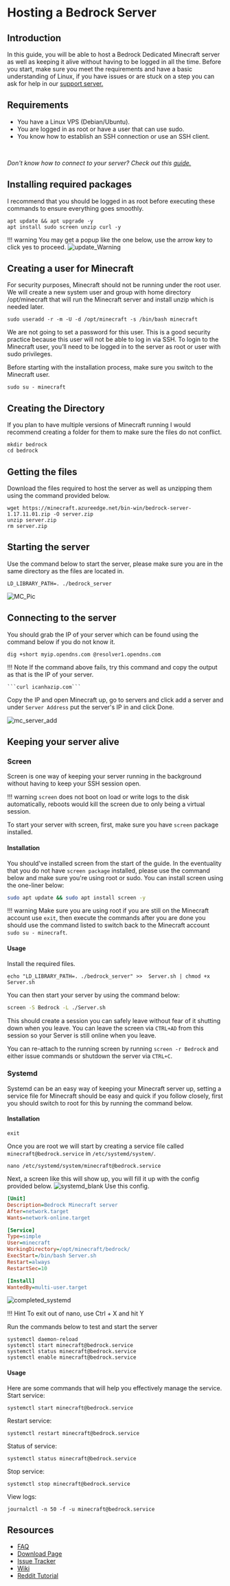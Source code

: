 # Hosting a Bedrock Server

## Introduction
In this guide, you will be able to host a Bedrock Dedicated Minecraft server as well as keeping it alive without having to be logged in all the time. Before you start, make sure you meet the requirements and have a basic understanding of Linux, if you have issues or are stuck on a step you can ask for help in our [support server.](https://discord.gg/jcKEyxn)

## Requirements 
* You have a Linux VPS (Debian/Ubuntu).
* You are logged in as root or have a user that can use sudo.
* You know how to establish an SSH connection or use an SSH client.
<br/>

*Don't know how to connect to your server? Check out this [guide.](../../../basics/first_login.md)*

## Installing required packages
I recommend that you should be logged in as root before executing these commands to ensure everything goes smoothly.

```
apt update && apt upgrade -y 
apt install sudo screen unzip curl -y 
```
!!! warning 
    You may get a popup like the one below, use the arrow key to click yes to proceed.
![update_Warning](./assets/update_warning.png)

## Creating a user for Minecraft
For security purposes, Minecraft should not be running under the root user. We will create a new system user and group with home directory /opt/minecraft that will run the Minecraft server and install unzip which is needed later.

```
sudo useradd -r -m -U -d /opt/minecraft -s /bin/bash minecraft
```

    
We are not going to set a password for this user. This is a good security practice because this user will not be able to log in via SSH. To login to the Minecraft user, you’ll need to be logged in to the server as root or user with sudo privileges.

Before starting with the installation process, make sure you switch to the Minecraft user.

```
sudo su - minecraft
```

## Creating the Directory 
If you plan to have multiple versions of Minecraft running I would recommend creating a folder for them to make sure the files do not conflict.
```
mkdir bedrock
cd bedrock
```

## Getting the files
Download the files required to host the server as well as unzipping them using the command provided below.
```
wget https://minecraft.azureedge.net/bin-win/bedrock-server-1.17.11.01.zip -O server.zip
unzip server.zip
rm server.zip
```

## Starting the server
Use the command below to start the server, please make sure you are in the same directory as the files are located in.
```
LD_LIBRARY_PATH=. ./bedrock_server
```
![MC_Pic](./assets/bedrock/starting.png)

## Connecting to the server
You should grab the IP of your server which can be found using the command below if you do not know it.

```
dig +short myip.opendns.com @resolver1.opendns.com
```
!!! Note
    If the command above fails, try this command and copy the output as that is the IP of your server.

    ```curl icanhazip.com```
 Copy the IP and open Minecraft up, go to servers and click add a server and under `Server Address` put the server's IP in and click Done.
 
 ![mc_server_add](./assets/mc_server_add.png)


## Keeping your server alive
### Screen

Screen is one way of keeping your server running in the background without having to keep your SSH session open.

!!! warning
    `screen` does not boot on load or write logs to the disk automatically, reboots would kill the screen due to only being a virtual session.

To start your server with screen, first, make sure you have `screen` package installed.

#### Installation
You should've installed screen from the start of the guide. In the eventuality that you do not have `screen package` installed, please use the command below and make sure you're using root or sudo. You can install screen using the one-liner below:
```bash
sudo apt update && sudo apt install screen -y
```
!!! warning
    Make sure you are using root if you are still on the Minecraft account use `exit`, then execute the commands after you are done you should use the command listed to switch back to the Minecraft account `sudo su - minecraft`.
#### Usage
Install the required files.
```
echo "LD_LIBRARY_PATH=. ./bedrock_server" >>  Server.sh | chmod +x Server.sh
```
You can then start your server by using the command below:
```bash
screen -S Bedrock -L ./Server.sh
```
This should create a session you can safely leave without fear of it shutting down when you leave. 
You can leave the screen via `CTRL+AD` from this session so your Server is still online when you leave.

You can re-attach to the running screen by running `screen -r Bedrock` and either issue commands or shutdown the server via `CTRL+C`.

### Systemd
Systemd can be an easy way of keeping your Minecraft server up, setting a service file for Minecraft should be easy and quick if you follow closely, first you should switch to root for this by running the command below.
#### Installation
```
exit
```
Once you are root we will start by creating a service file called `minecraft@bedrock.service` in `/etc/systemd/system/`.
```
nano /etc/systemd/system/minecraft@bedrock.service
```
Next, a screen like this will show up, you will fill it up with the config provided below.
![systemd_blank](./assets/bedrock/systemd.png)
Use this config.
```ini
[Unit]
Description=Bedrock Minecraft server
After=network.target
Wants=network-online.target

[Service]
Type=simple
User=minecraft
WorkingDirectory=/opt/minecraft/bedrock/
ExecStart=/bin/bash Server.sh
Restart=always
RestartSec=10

[Install]
WantedBy=multi-user.target
```
![completed_systemd](./assets/bedrock/systemd_completed.png)

!!! Hint
    To exit out of nano, use Ctrl + X and hit Y

Run the commands below to test and start the server
```
systemctl daemon-reload 
systemctl start minecraft@bedrock.service 
systemctl status minecraft@bedrock.service
systemctl enable minecraft@bedrock.service
```
#### Usage
Here are some commands that will help you effectively manage the service.
Start service:
```
systemctl start minecraft@bedrock.service 
```
Restart service:
```
systemctl restart minecraft@bedrock.service 
```
Status of service:
```
systemctl status minecraft@bedrock.service 
```
Stop service:
```
systemctl stop minecraft@bedrock.service 
```
View logs:
```
journalctl -n 50 -f -u minecraft@bedrock.service
```
## Resources
* [FAQ](https://help.minecraft.net/hc/en-us/articles/360035131651-Dedicated-Servers-for-Minecraft-on-Bedrock-)<br>
* [Download Page](https://www.minecraft.net/en-us/download/server/bedrock/)<br>
* [Issue Tracker](https://bugs.mojang.com/projects/BDS/issues/BDS)<br>
* [Wiki](https://minecraft.gamepedia.com/Bedrock_Dedicated_Server)<br>
* [Reddit Tutorial](https://www.reddit.com/user/ProfessorValko/comments/9f438p/bedrock_dedicated_server_tutorial)
